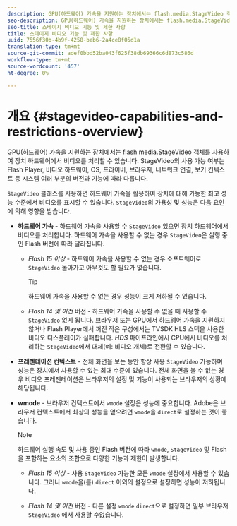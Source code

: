 ```yaml
---
description: GPU(하드웨어) 가속을 지원하는 장치에서는 flash.media.StageVideo 객체를 사용하여 장치 하드웨어에서 비디오를 처리할 수 있습니다. StageVideo의 사용 가능 여부는 Flash Player, 비디오 하드웨어, OS, 드라이버, 브라우저, 네트워크 연결, 보기 컨텍스트 등 시스템 여러 부분의 버전과 기능에 따라 다릅니다.
seo-description: GPU(하드웨어) 가속을 지원하는 장치에서는 flash.media.StageVideo 객체를 사용하여 장치 하드웨어에서 비디오를 처리할 수 있습니다. StageVideo의 사용 가능 여부는 Flash Player, 비디오 하드웨어, OS, 드라이버, 브라우저, 네트워크 연결, 보기 컨텍스트 등 시스템 여러 부분의 버전과 기능에 따라 다릅니다.
seo-title: 스테이지 비디오 기능 및 제한 사항
title: 스테이지 비디오 기능 및 제한 사항
uuid: 7556f30b-4b9f-4258-beb6-2a4ce8f05d1a
translation-type: tm+mt
source-git-commit: adef0bbd52ba043f625f38db69366c6d873c586d
workflow-type: tm+mt
source-wordcount: '457'
ht-degree: 0%

---
```



# 개요 {#stagevideo-capabilities-and-restrictions-overview}

GPU(하드웨어) 가속을 지원하는 장치에서는 flash.media.StageVideo 객체를 사용하여 장치 하드웨어에서 비디오를 처리할 수 있습니다. StageVideo의 사용 가능 여부는 Flash Player, 비디오 하드웨어, OS, 드라이버, 브라우저, 네트워크 연결, 보기 컨텍스트 등 시스템 여러 부분의 버전과 기능에 따라 다릅니다.

`StageVideo` 클래스를 사용하면 하드웨어 가속을 활용하여 장치에 대해 가능한 최고 성능 수준에서 비디오를 표시할 수 있습니다. `StageVideo`의 가용성 및 성능은 다음 요인에 의해 영향을 받습니다.

* **하드웨어 가속**  - 하드웨어 가속을 사용할 수  `StageVideo` 있으면 장치 하드웨어에서 비디오를 처리합니다. 하드웨어 가속을 사용할 수 없는 경우 `StageVideo`은 실행 중인 Flash 버전에 따라 달라집니다.

   * *Flash 15 이상*  - 하드웨어 가속을 사용할 수 없는 경우 소프트웨어로  `StageVideo` 돌아가고 아무것도 할 필요가 없습니다.

      >[!TIP]
      >
      >하드웨어 가속을 사용할 수 없는 경우 성능이 크게 저하될 수 있습니다.

   * *Flash 14 및 이전*  버전 - 하드웨어 가속을 사용할 수 없을 때 사용할 수  `StageVideo` 없게 됩니다. 브라우저 또는 GPU에서 하드웨어 가속을 지원하지 않거나 Flash Player에서 꺼진 작은 구성에서는 TVSDK HLS 스택을 사용한 비디오 디스플레이가 실패합니다. *HDS* 파이프라인에서 CPU에서 비디오를 처리하는 `StageVideo`에서 대체(예: 비디오 개체)로 전환할 수 있습니다.

* **프레젠테이션 컨텍스트**  - 전체 화면을 보는 동안 항상 사용  `StageVideo` 가능하며 성능은 장치에서 사용할 수 있는 최대 수준에 있습니다. 전체 화면을 볼 수 없는 경우 비디오 프레젠테이션은 브라우저의 설정 및 기능이 사용되는 브라우저의 상황에 해당됩니다.

* **wmode**  - 브라우저 컨텍스트에서  `wmode` 설정은 성능에 중요합니다. Adobe은 브라우저 컨텍스트에서 최상의 성능을 얻으려면 `wmode`을 `direct`로 설정하는 것이 좋습니다.

   >[!NOTE]
   >
   >하드웨어 실행 속도 및 사용 중인 Flash 버전에 따라 `wmode`, `StageVideo` 및 Flash을 포함하는 요소의 조합으로 다양한 기능과 제한이 발생합니다.

   * *Flash 15 이상*  - 사용  `StageVideo` 가능한 모든  `wmode` 설정에서 사용할 수 있습니다. 그러나 `wmode`을(를) `direct` 이외의 설정으로 설정하면 성능이 저하됩니다.

   * *Flash 14 및 이전*  버전 - 다른 설정 `wmode`  `direct`으로 설정하면 일부 브라우저 `StageVideo` 에서 사용할 수없습니다.

